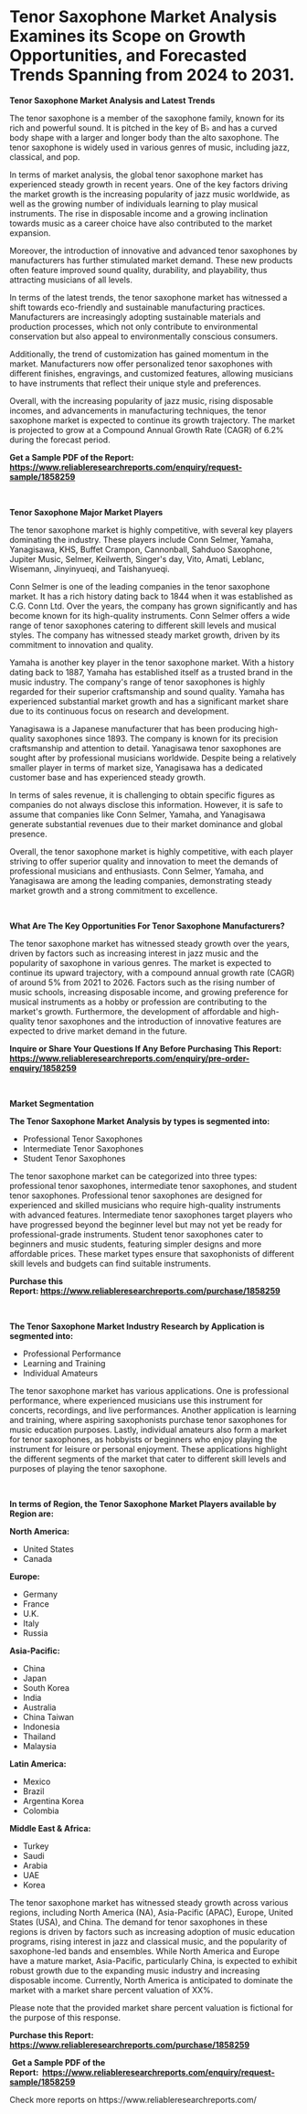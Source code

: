 <p><h1>Tenor Saxophone Market Analysis Examines its Scope on Growth Opportunities, and Forecasted Trends Spanning from 2024 to 2031.</h1></p><p><strong>Tenor Saxophone Market Analysis and Latest Trends</strong></p>
<p><p>The tenor saxophone is a member of the saxophone family, known for its rich and powerful sound. It is pitched in the key of B♭ and has a curved body shape with a larger and longer body than the alto saxophone. The tenor saxophone is widely used in various genres of music, including jazz, classical, and pop.</p><p>In terms of market analysis, the global tenor saxophone market has experienced steady growth in recent years. One of the key factors driving the market growth is the increasing popularity of jazz music worldwide, as well as the growing number of individuals learning to play musical instruments. The rise in disposable income and a growing inclination towards music as a career choice have also contributed to the market expansion.</p><p>Moreover, the introduction of innovative and advanced tenor saxophones by manufacturers has further stimulated market demand. These new products often feature improved sound quality, durability, and playability, thus attracting musicians of all levels.</p><p>In terms of the latest trends, the tenor saxophone market has witnessed a shift towards eco-friendly and sustainable manufacturing practices. Manufacturers are increasingly adopting sustainable materials and production processes, which not only contribute to environmental conservation but also appeal to environmentally conscious consumers.</p><p>Additionally, the trend of customization has gained momentum in the market. Manufacturers now offer personalized tenor saxophones with different finishes, engravings, and customized features, allowing musicians to have instruments that reflect their unique style and preferences.</p><p>Overall, with the increasing popularity of jazz music, rising disposable incomes, and advancements in manufacturing techniques, the tenor saxophone market is expected to continue its growth trajectory. The market is projected to grow at a Compound Annual Growth Rate (CAGR) of 6.2% during the forecast period.</p></p>
<p><strong>Get a Sample PDF of the Report:&nbsp; <a href="https://www.reliableresearchreports.com/enquiry/request-sample/1858259">https://www.reliableresearchreports.com/enquiry/request-sample/1858259</a></strong></p>
<p>&nbsp;</p>
<p><strong>Tenor Saxophone Major Market Players</strong></p>
<p><p>The tenor saxophone market is highly competitive, with several key players dominating the industry. These players include Conn Selmer, Yamaha, Yanagisawa, KHS, Buffet Crampon, Cannonball, Sahduoo Saxophone, Jupiter Music, Selmer, Keilwerth, Singer's day, Vito, Amati, Leblanc, Wisemann, Jinyinyueqi, and Taishanyueqi.</p><p>Conn Selmer is one of the leading companies in the tenor saxophone market. It has a rich history dating back to 1844 when it was established as C.G. Conn Ltd. Over the years, the company has grown significantly and has become known for its high-quality instruments. Conn Selmer offers a wide range of tenor saxophones catering to different skill levels and musical styles. The company has witnessed steady market growth, driven by its commitment to innovation and quality. </p><p>Yamaha is another key player in the tenor saxophone market. With a history dating back to 1887, Yamaha has established itself as a trusted brand in the music industry. The company's range of tenor saxophones is highly regarded for their superior craftsmanship and sound quality. Yamaha has experienced substantial market growth and has a significant market share due to its continuous focus on research and development.</p><p>Yanagisawa is a Japanese manufacturer that has been producing high-quality saxophones since 1893. The company is known for its precision craftsmanship and attention to detail. Yanagisawa tenor saxophones are sought after by professional musicians worldwide. Despite being a relatively smaller player in terms of market size, Yanagisawa has a dedicated customer base and has experienced steady growth.</p><p>In terms of sales revenue, it is challenging to obtain specific figures as companies do not always disclose this information. However, it is safe to assume that companies like Conn Selmer, Yamaha, and Yanagisawa generate substantial revenues due to their market dominance and global presence.</p><p>Overall, the tenor saxophone market is highly competitive, with each player striving to offer superior quality and innovation to meet the demands of professional musicians and enthusiasts. Conn Selmer, Yamaha, and Yanagisawa are among the leading companies, demonstrating steady market growth and a strong commitment to excellence.</p></p>
<p>&nbsp;</p>
<p><strong>What Are The Key Opportunities For Tenor Saxophone Manufacturers?</strong></p>
<p><p>The tenor saxophone market has witnessed steady growth over the years, driven by factors such as increasing interest in jazz music and the popularity of saxophone in various genres. The market is expected to continue its upward trajectory, with a compound annual growth rate (CAGR) of around 5% from 2021 to 2026. Factors such as the rising number of music schools, increasing disposable income, and growing preference for musical instruments as a hobby or profession are contributing to the market's growth. Furthermore, the development of affordable and high-quality tenor saxophones and the introduction of innovative features are expected to drive market demand in the future.</p></p>
<p><strong>Inquire or Share Your Questions If Any Before Purchasing This Report: <a href="https://www.reliableresearchreports.com/enquiry/pre-order-enquiry/1858259">https://www.reliableresearchreports.com/enquiry/pre-order-enquiry/1858259</a></strong></p>
<p>&nbsp;</p>
<p><strong>Market Segmentation</strong></p>
<p><strong>The Tenor Saxophone Market Analysis by types is segmented into:</strong></p>
<p><ul><li>Professional Tenor Saxophones</li><li>Intermediate Tenor Saxophones</li><li>Student Tenor Saxophones</li></ul></p>
<p><p>The tenor saxophone market can be categorized into three types: professional tenor saxophones, intermediate tenor saxophones, and student tenor saxophones. Professional tenor saxophones are designed for experienced and skilled musicians who require high-quality instruments with advanced features. Intermediate tenor saxophones target players who have progressed beyond the beginner level but may not yet be ready for professional-grade instruments. Student tenor saxophones cater to beginners and music students, featuring simpler designs and more affordable prices. These market types ensure that saxophonists of different skill levels and budgets can find suitable instruments.</p></p>
<p><strong>Purchase this Report:&nbsp;<a href="https://www.reliableresearchreports.com/purchase/1858259">https://www.reliableresearchreports.com/purchase/1858259</a></strong></p>
<p>&nbsp;</p>
<p><strong>The Tenor Saxophone Market Industry Research by Application is segmented into:</strong></p>
<p><ul><li>Professional Performance</li><li>Learning and Training</li><li>Individual Amateurs</li></ul></p>
<p><p>The tenor saxophone market has various applications. One is professional performance, where experienced musicians use this instrument for concerts, recordings, and live performances. Another application is learning and training, where aspiring saxophonists purchase tenor saxophones for music education purposes. Lastly, individual amateurs also form a market for tenor saxophones, as hobbyists or beginners who enjoy playing the instrument for leisure or personal enjoyment. These applications highlight the different segments of the market that cater to different skill levels and purposes of playing the tenor saxophone.</p></p>
<p>&nbsp;</p>
<p><strong>In terms of Region, the Tenor Saxophone Market Players available by Region are:</strong></p>
<p>
    <p> <strong> North America: </strong>
        <ul>
            <li>United States</li>
            <li>Canada</li>
        </ul>
        </p> 
    <p> <strong> Europe: </strong>
        <ul>
            <li>Germany</li>
            <li>France</li>
            <li>U.K.</li>
            <li>Italy</li>
            <li>Russia</li>
        </ul>
        </p> 
    <p> <strong> Asia-Pacific: </strong>
        <ul>
            <li>China</li>
            <li>Japan</li>
            <li>South Korea</li>
            <li>India</li>
            <li>Australia</li>
            <li>China Taiwan</li>
            <li>Indonesia</li>
            <li>Thailand</li>
            <li>Malaysia</li>
        </ul>
        </p> 
    <p> <strong> Latin America: </strong>
        <ul>
            <li>Mexico</li>
            <li>Brazil</li>
            <li>Argentina Korea</li>
            <li>Colombia</li>
        </ul>
        </p> 
    <p> <strong> Middle East & Africa: </strong>
        <ul>
            <li>Turkey</li>
            <li>Saudi</li>
            <li>Arabia</li>
            <li>UAE</li>
            <li>Korea</li>
        </ul>
    </p>
    </p>
<p><p>The tenor saxophone market has witnessed steady growth across various regions, including North America (NA), Asia-Pacific (APAC), Europe, United States (USA), and China. The demand for tenor saxophones in these regions is driven by factors such as increasing adoption of music education programs, rising interest in jazz and classical music, and the popularity of saxophone-led bands and ensembles. While North America and Europe have a mature market, Asia-Pacific, particularly China, is expected to exhibit robust growth due to the expanding music industry and increasing disposable income. Currently, North America is anticipated to dominate the market with a market share percent valuation of XX%.</p><p>Please note that the provided market share percent valuation is fictional for the purpose of this response.</p></p>
<p><strong>Purchase this Report: <a href="https://www.reliableresearchreports.com/purchase/1858259">https://www.reliableresearchreports.com/purchase/1858259</a></strong></p>
<p>&nbsp;<strong>Get a Sample PDF of the Report:&nbsp;&nbsp;<a href="https://www.reliableresearchreports.com/enquiry/request-sample/1858259">https://www.reliableresearchreports.com/enquiry/request-sample/1858259</a></strong></p>
<p><strong></strong></p>
<p>Check more reports on https://www.reliableresearchreports.com/</p>